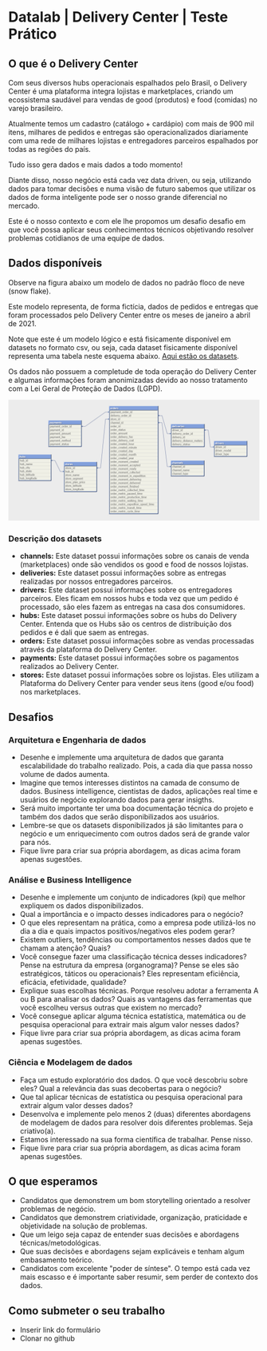 # Datalab | Delivery Center | Teste Prático 


## O que é o Delivery Center

Com seus diversos hubs operacionais espalhados pelo Brasil, o Delivery Center é uma plataforma integra lojistas e marketplaces, criando um ecossistema saudável para vendas de good (produtos) e food (comidas) no varejo brasileiro.

Atualmente temos um cadastro (catálogo + cardápio) com mais de 900 mil itens, milhares de pedidos e entregas são operacionalizados diariamente com uma rede de milhares lojistas e entregadores parceiros espalhados por todas as regiões do país. 

Tudo isso gera dados e mais dados a todo momento! 

Diante disso, nosso negócio está cada vez data driven, ou seja, utilizando dados para tomar decisões e numa visão de futuro sabemos que utilizar os dados de forma inteligente pode ser o nosso grande diferencial no mercado.

Este é o nosso contexto e com ele lhe propomos um desafio desafio em que você possa aplicar seus conhecimentos técnicos objetivando resolver problemas cotidianos de uma equipe de dados.

## Dados disponíveis

Observe na figura abaixo um modelo de dados no padrão floco de neve (snow flake). 

Este modelo representa, de forma fictícia, dados de pedidos e entregas que foram processados pelo Delivery Center entre os meses de janeiro a abril de 2021. 

Note que este é um modelo lógico e está fisicamente disponível em datasets no formato csv, ou seja, cada dataset fisicamente disponível representa uma tabela neste esquema abaixo. [Aqui estão os datasets](/datasets).

Os dados não possuem a completude de toda operação do Delivery Center e algumas informações foram anonimizadas devido ao nosso tratamento com a Lei Geral de Proteção de Dados (LGPD).

![Modelo lógico do Banco de Dados](images/data_model.png)

### Descrição dos datasets

* **channels:** Este dataset possui informações sobre os canais de venda (marketplaces) onde são vendidos os good e food de nossos lojistas.
* **deliveries:** Este dataset possui informações sobre as entregas realizadas por nossos entregadores parceiros.
* **drivers:** Este dataset possui informações sobre os entregadores parceiros. Eles ficam em nossos hubs e toda vez que um pedido é processado, são eles fazem as entregas na casa dos consumidores.
* **hubs:** Este dataset possui informações sobre os hubs do Delivery Center. Entenda que os Hubs são os centros de distribuição dos pedidos e é dali que saem as entregas.
* **orders:**  Este dataset possui informações sobre as vendas processadas através da plataforma do Delivery Center.
* **payments:** Este dataset possui informações sobre os pagamentos realizados ao Delivery Center.
* **stores:** Este dataset possui informações sobre os lojistas. Eles utilizam a Plataforma do Delivery Center para vender seus itens (good e/ou food) nos marketplaces.

## Desafios

### Arquitetura e Engenharia de dados

* Desenhe e implemente uma arquitetura de dados que garanta escalabilidade do trabalho realizado. Pois, a cada dia que passa nosso volume de dados aumenta.
* Imagine que temos interesses distintos na camada de consumo de dados. Business intelligence, cientistas de dados, aplicações real time e usuários de negócio explorando dados para gerar insigths.
* Será muito importante ter uma boa documentação técnica do projeto e também dos dados que serão disponibilizados aos usuários.
* Lembre-se que os datasets disponibilizados já são limitantes para o negócio e um  enriquecimento com outros dados será de grande valor para nós.
* Fique livre para criar sua própria abordagem, as dicas acima foram apenas sugestões.

### Análise e Business Intelligence

* Desenhe e implemente um conjunto de indicadores (kpi) que melhor expliquem os dados disponibilizados.
* Qual a importância e o impacto desses indicadores para o negócio?
* O que eles representam na prática, como a empresa pode utilizá-los no dia a dia e quais impactos positivos/negativos eles podem gerar?
* Existem outliers, tendências ou comportamentos nesses dados que te chamam a atenção? Quais?
* Você consegue fazer uma classificação técnica desses indicadores? Pense na estrutura da empresa (organograma)? Pense se eles são estratégicos, táticos ou operacionais? Eles representam eficiência, eficácia, efetividade, qualidade?
* Explique suas escolhas técnicas. Porque resolveu adotar a ferramenta A ou B para analisar os dados? Quais as vantagens das ferramentas que você escolheu versus outras que existem no mercado?
* Você consegue aplicar alguma técnica estatística, matemática ou de pesquisa operacional para extrair mais algum valor nesses dados?
* Fique livre para criar sua própria abordagem, as dicas acima foram apenas sugestões.

### Ciência e Modelagem de dados

* Faça um estudo exploratório dos dados. O que você descobriu sobre eles? Qual a relevância das suas decobertas para o negócio?
* Que tal aplicar técnicas de estatística ou pesquisa operacional para extrair algum valor desses dados?
* Desenvolva e implemente pelo menos 2 (duas) diferentes abordagens de modelagem de dados para resolver dois diferentes problemas. Seja criativo(a).
* Estamos interessado na sua forma científica de trabalhar. Pense nisso.
* Fique livre para criar sua própria abordagem, as dicas acima foram apenas sugestões.

## O que esperamos

* Candidatos que demonstrem um bom storytelling orientado a resolver problemas de negócio.
* Candidatos que demonstrem criatividade, organização, praticidade e objetividade na solução de problemas.
* Que um leigo seja capaz de entender suas decisões e abordagens técnicas/metodológicas.
* Que suas decisões e abordagens sejam explicáveis e tenham algum embasamento teórico.
* Candidatos com excelente "poder de síntese". O tempo está cada vez mais escasso e é importante saber resumir, sem perder de contexto dos dados.

## Como submeter o seu trabalho

* Inserir link do formulário
* Clonar no github






